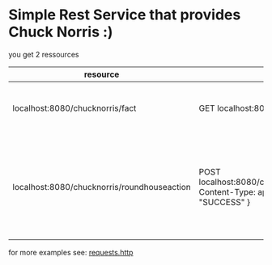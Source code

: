 # Simple Rest Service that provides Chuck Norris :)

you get 2 ressources

| resource                                    | usage                               | description                         | 
|---------------------------------------------|-------------------------------------|-------------------------------------|
| localhost:8080/chucknorris/fact             | GET localhost:8080/chucknorris/fact | returns a random chuck norris fact as string|
| localhost:8080/chucknorris/roundhouseaction | POST localhost:8080/chucknorris/roundhouseaction Content-Type: application/json { "action": "SUCCESS" } | returns a chuck norris image for SUCCESS, ALERT, FAIL as the jenkins plugin shows |

for more examples see: [requests.http](./requests.http)
 
